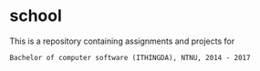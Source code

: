 # school
This is a repository containing assignments and projects for 
```
Bachelor of computer software (ITHINGDA), NTNU, 2014 - 2017 
```
